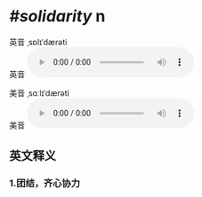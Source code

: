 # ***\#solidarity*** n
英音 ˌsɒlɪˈdærəti  
英音
<audio src="./media/solidarity1_AAC.aac" controls="controls"></audio>

美音 ˌsɑːlɪˈdærəti  
美音
<audio src="./media/solidarity2_AAC.aac" controls="controls"></audio>



  

英文释义
---
### 1.**团结，齐心协力**  


